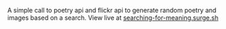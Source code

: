 A simple call to poetry api and flickr api to generate random poetry and images based on a search.  View live at <a href="searching-for-meaning.surge.sh">searching-for-meaning.surge.sh</a>
